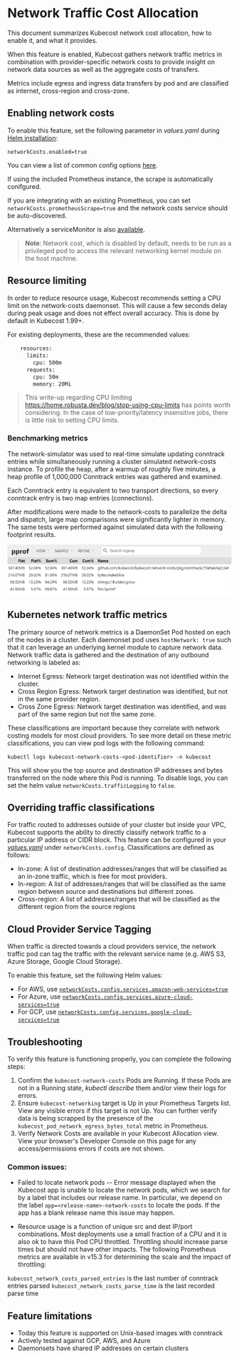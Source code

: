 Network Traffic Cost Allocation
===============================

This document summarizes Kubecost network cost allocation, how to enable it, and what it provides.

When this feature is enabled, Kubecost gathers network traffic metrics in combination with provider-specific network costs to provide insight on network data sources as well as the aggregate costs of transfers.

Metrics include egress and ingress data transfers by pod and are classified as internet, cross-region and cross-zone.

## Enabling network costs

To enable this feature, set the following parameter in _values.yaml_ during [Helm installation](http://kubecost.com/install):
 ```
 networkCosts.enabled=true
 ```
 You can view a list of common config options [here](https://github.com/kubecost/cost-analyzer-helm-chart/blob/700cfa306c8e78bc9a1039b584769b9a0e0757d0/cost-analyzer/values.yaml#L573).

 If using the included Prometheus instance, the scrape is automatically conifgured.

 If you are integrating with an existing Prometheus, you can set `networkCosts.prometheusScrape=true` and the network costs service should be auto-discovered.

 Alternatively a serviceMonitor is also [available](https://github.com/kubecost/cost-analyzer-helm-chart/blob/700cfa306c8e78bc9a1039b584769b9a0e0757d0/cost-analyzer/values.yaml#L716).

> **Note**: Network cost, which is disabled by default, needs to be run as a privileged pod to access the relevant networking kernel module on the host machine.

## Resource limiting

In order to reduce resource usage, Kubecost recommends setting a CPU limit on the network-costs daemonset. This will cause a few seconds delay during peak usage and does not effect overall accuracy. This is done by default in Kubecost 1.99+.

For existing deployments, these are the recommended values:

```
    resources:
      limits:
        cpu: 500m
      requests:
        cpu: 50m
        memory: 20Mi
```
 > This write-up regarding CPU limiting <https://home.robusta.dev/blog/stop-using-cpu-limits> has points worth considering. In the case of low-priority/latency insensitive jobs, there is little risk to setting CPU limits.

### Benchmarking metrics

The network-simulator was used to real-time simulate updating conntrack entries while simultaneously running a cluster simulated network-costs instance. To profile the heap, after a warmup of roughly five minutes, a heap profile of 1,000,000 Conntrack entries was gathered and examined.

Each Conntrack entry is equivalent to two transport directions, so every conntrack entry is two map entries (connections).

After modifications were made to the network-costs to parallelize the delta and dispatch, large map comparisons were significantly lighter in memory. The same tests were performed against simulated data with the following footprint results.

![Benchmarking metrics](https://raw.githubusercontent.com/kubecost/docs/main/images/post%20optimization.PNG)

## Kubernetes network traffic metrics

The primary source of network metrics is a DaemonSet Pod hosted on each of the nodes in a cluster. Each daemonset pod uses `hostNetwork: true` such that it can leverage an underlying kernel module to capture network data. Network traffic data is gathered and the destination of any outbound networking is labeled as:

 * Internet Egress: Network target destination was not identified within the cluster.
 * Cross Region Egress: Network target destination was identified, but not in the same provider region.
 * Cross Zone Egress: Network target destination was identified, and was part of the same region but not the same zone.

These classifications are important because they correlate with network costing models for most cloud providers. To see more detail on these metric classifications, you can view pod logs with the following command:

```
kubectl logs kubecost-network-costs-<pod-identifier> -n kubecost
```

This will show you the top source and destination IP addresses and bytes transferred on the node where this Pod is running. To disable logs, you can set the helm value `networkCosts.trafficLogging` to `false`.

## Overriding traffic classifications

For traffic routed to addresses outside of your cluster but inside your VPC, Kubecost supports the ability to directly classify network traffic to a particular IP address or CIDR block. This feature can be configured in your [_values.yaml_](https://github.com/kubecost/cost-analyzer-helm-chart/blob/ab384e2eb027e74b2c3e61a7e1733ffa1718170e/cost-analyzer/values.yaml#L288-L322) under `networkCosts.config`. Classifications are defined as follows:

* In-zone: A list of destination addresses/ranges that will be classified as an in-zone traffic, which is free for most providers.
* In-region: A list of addresses/ranges that will be classified as the same region between source and destinations but different zones.
* Cross-region: A list of addresses/ranges that will be classified as the different region from the source regions

## Cloud Provider Service Tagging

When traffic is directed towards a cloud providers service, the network traffic pod can tag the traffic with the relevant service name (e.g. AWS S3, Azure Storage, Google Cloud Storage).

To enable this feature, set the following Helm values:

* For AWS, use [`networkCosts.config.services.amazon-web-services=true`](https://github.com/kubecost/cost-analyzer-helm-chart/blob/5787607bf307379363715a220a271e203f0207b4/cost-analyzer/values.yaml#L582)
* For Azure, use [`networkCosts.config.services.azure-cloud-services=true`](https://github.com/kubecost/cost-analyzer-helm-chart/blob/5787607bf307379363715a220a271e203f0207b4/cost-analyzer/values.yaml#L585)
* For GCP, use [`networkCosts.config.services.google-cloud-services=true`](https://github.com/kubecost/cost-analyzer-helm-chart/blob/5787607bf307379363715a220a271e203f0207b4/cost-analyzer/values.yaml#L579)

## Troubleshooting

To verify this feature is functioning properly, you can complete the following steps:

1. Confirm the `kubecost-network-costs` Pods are Running. If these Pods are not in a Running state, _kubectl describe_ them and/or view their logs for errors.
2. Ensure `kubecost-networking` target is Up in your Prometheus Targets list. View any visible errors if this target is not Up. You can further verify data is being scrapped by the presence of the `kubecost_pod_network_egress_bytes_total` metric in Prometheus.
3. Verify Network Costs are available in your Kubecost Allocation view. View your browser's Developer Console on this page for any access/permissions errors if costs are not shown.

### Common issues:

* Failed to locate network pods -- Error message displayed when the Kubecost app is unable to locate the network pods, which we search for by a label that includes our release name. In particular, we depend on the label `app=<release-name>-network-costs` to locate the pods. If the app has a blank release name this issue may happen.

* Resource usage is a function of unique src and dest IP/port combinations. Most deployments use a small fraction of a CPU and it is also ok to have this Pod CPU throttled. Throttling should increase parse times but should not have other impacts. The following Prometheus metrics are available in v15.3 for determining the scale and the impact of throttling:

`kubecost_network_costs_parsed_entries` is the last number of conntrack entries parsed
`kubecost_network_costs_parse_time` is the last recorded parse time

## Feature limitations

* Today this feature is supported on Unix-based images with conntrack
* Actively tested against GCP, AWS, and Azure
* Daemonsets have shared IP addresses on certain clusters



<!--- {"article":"4407595973527","section":"4402815636375","permissiongroup":"1500001277122"} --->
